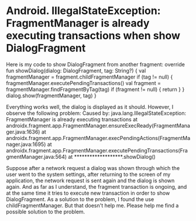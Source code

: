 
# Android. IllegalStateException: FragmentManager is already executing transactions when show DialogFragment

Here is my code to show DialogFragment from another fragment:
 override fun showDialog(dialog: DialogFragment, tag: String?) {
        val fragmentManager = fragment.childFragmentManager
        if (tag != null) {
            fragmentManager.executePendingTransactions()
            val fragment = fragmentManager.findFragmentByTag(tag)
            if (fragment != null) {
                return
            }
        }
        dialog.show(fragmentManager, tag)
    }

Everything works well, the dialog is displayed as it should.
However, I observe the following problem:
Caused by: java.lang.IllegalStateException: FragmentManager is already executing transactions
    at androidx.fragment.app.FragmentManager.ensureExecReady(FragmentManager.java:1636)
        at androidx.fragment.app.FragmentManager.execPendingActions(FragmentManager.java:1695)
        at androidx.fragment.app.FragmentManager.executePendingTransactions(FragmentManager.java:564)
        at *******************.showDialog()

Suppose after a network request a dialog was shown through which the user went to the system settings, after returning to the screen of my application, the network request is sent again and the dialog is shown again. And as far as I understand, the fragment transaction is ongoing, and at the same time it tries to execute new transaction in order to show DialogFragment.
As a solution to the problem, I found the use childFragmentManager. But that doesn't help me. Please help me find a possible solution to the problem.

        